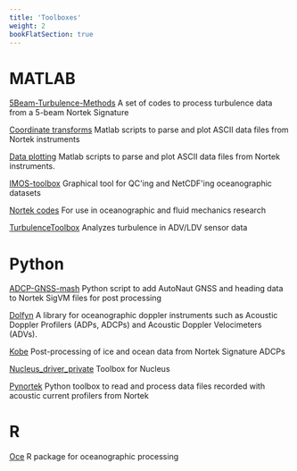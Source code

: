 ```yaml
---
title: 'Toolboxes'
weight: 2
bookFlatSection: true
---
```


# MATLAB
[5Beam-Turbulence-Methods](https://github.com/NortekSupport/5Beam-Turbulence-Methods) A set of codes to process turbulence data from a 5-beam Nortek Signature

[Coordinate transforms](https://github.com/NortekSupport/coordinatetransforms) Matlab scripts to parse and plot ASCII data files from Nortek instruments

[Data plotting](https://github.com/NortekSupport/dataplotting) Matlab scripts to parse and plot ASCII data files from Nortek instruments. 

[IMOS-toolbox](https://github.com/NortekSupport/imos-toolbox) Graphical tool for QC'ing and NetCDF'ing oceanographic datasets

[Nortek codes](https://github.com/NortekSupport/NortekCodes) For use in oceanographic and fluid mechanics research

[TurbulenceToolbox](https://github.com/NortekSupport/TurbulenceToolbox) Analyzes turbulence in ADV/LDV sensor data


# Python
[ADCP-GNSS-mash](https://github.com/NortekSupport/adcp-gnss-mash) Python script to add AutoNaut GNSS and heading data to Nortek SigVM files for post processing

[Dolfyn](https://github.com/NortekSupport/dolfyn) A library for oceanographic doppler instruments such as Acoustic Doppler Profilers (ADPs, ADCPs) and Acoustic Doppler Velocimeters (ADVs). 

[Kobe](https://github.com/NPIOcean/kobbe) Post-processing of ice and ocean data from Nortek Signature ADCPs

[Nucleus_driver_private](https://github.com/NortekSupport/nucleus_driver_private) Toolbox for Nucleus

[Pynortek](https://github.com/NortekSupport/pynortek) Python toolbox to read and process data files recorded with acoustic current profilers from Nortek

# R
[Oce](https://github.com/NortekSupport/oce) R package for oceanographic processing 